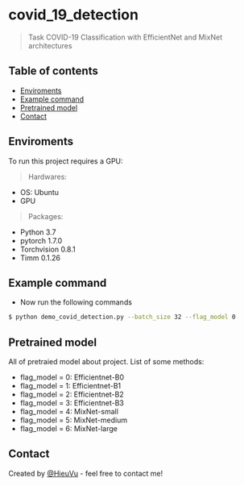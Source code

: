 # covid_19_detection
> Task COVID-19 Classification with EfficientNet and MixNet architectures

## Table of contents
  - [Enviroments](#Enviroments)
  - [Example command](#example-command)
  - [Pretrained model](#pretrained-model)
  - [Contact](#contact)

## Enviroments
To run this project requires a GPU:
> Hardwares:
* OS: Ubuntu
* GPU
> Packages:
* Python 3.7
* pytorch 1.7.0
* Torchvision 0.8.1
* Timm 0.1.26

## Example command
* Now run the following commands
```bash
$ python demo_covid_detection.py --batch_size 32 --flag_model 0 
```

## Pretrained model
All of pretraied model about project. List of some methods:
* flag_model = 0: Efficientnet-B0
* flag_model = 1: Efficientnet-B1
* flag_model = 2: Efficientnet-B2
* flag_model = 3: Efficientnet-B3
* flag_model = 4: MixNet-small
* flag_model = 5: MixNet-medium
* flag_model = 6: MixNet-large

## Contact
Created by [@HieuVu](https://github.com/mrtrunghieu1) - feel free to contact me!


